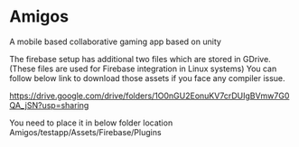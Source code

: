 # Amigos
A mobile based collaborative gaming app based on unity



The firebase setup has additional two files which are stored in GDrive.(These files are used for Firebase integration in Linux systems)
You can follow below link to download those assets if you face any compiler issue.

https://drive.google.com/drive/folders/1O0nGU2EonuKV7crDUIgBVmw7G0QA_jSN?usp=sharing

You need to place it in below folder location
Amigos/testapp/Assets/Firebase/Plugins
